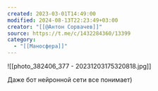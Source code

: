 ```yaml
---
created: 2023-03-01T14:49:00
modified: 2024-08-13T22:23:49+03:00
creator: "[[@Антон Сорвачев]]"
source: https://t.me/c/1432284360/13399
category:
  - "[[Маносфера]]"
---
```


![[photo_382406_377 - 20231203175320818.jpg]]

Даже бот нейронной сети все понимает)
